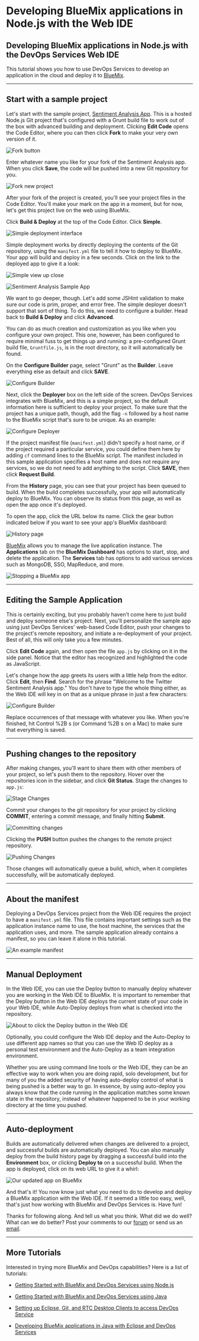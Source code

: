 # Developing BlueMix applications in Node.js with the Web IDE

## Developing BlueMix applications in Node.js with the DevOps Services Web IDE

This tutorial shows you how to use DevOps Services to develop an application in the cloud and deploy it to [ BlueMix][1].

---
## Start with a sample project

Let's start with the sample project, [Sentiment Analysis App][2]. This is a hosted Node.js Git project that's configured with a Grunt build file to work out of the box with advanced building and deployment. Clicking **Edit Code** opens the Code Editor, where you can then click **Fork** to make your very own version of it.

![Fork button][3]

Enter whatever name you like for your fork of the Sentiment Analysis app. When you click **Save**, the code will be pushed into a new Git repository for you.

![Fork new project][4]

After your fork of the project is created, you'll see your project files in the Code Editor. You'll make your mark on the app in a moment, but for now, let's get this project live on the web using BlueMix.

Click **Build &amp; Deploy** at the top of the Code Editor. Click **Simple**.

![Simple deployment interface][5]

Simple deployment works by directly deploying the contents of the Git repository, using the `manifest.yml` file to tell it how to deploy to BlueMix. Your app will build and deploy in a few seconds. Click on the link to the deployed app to give it a look:

![Simple view up close][6]

![Sentiment Analysis Sample App][7]

We want to go deeper, though. Let's add some JSHint validation to make sure our code is prim, proper, and error free. The simple deployer doesn't support that sort of thing. To do this, we need to configure a builder. Head back to **Build &amp; Deploy** and click **Advanced**.

You can do as much creation and customization as you like when you configure your own project. This one, however, has been configured to require minimal fuss to get things up and running: a pre-configured Grunt build file, `Gruntfile.js`, is in the root directory, so it will automatically be found.

On the **Configure Builder** page, select "Grunt" as the **Builder**. Leave everything else as default and click **SAVE**.

![Configure Builder][8]

Next, click the **Deployer** box on the left side of the screen. DevOps Services integrates with BlueMix, and this is a simple project, so the default information here is sufficient to deploy your project. To make sure that the project has a unique path, though, add the flag `-n` followed by a host name to the BlueMix script that's sure to be unique. As an example:

![Configure Deployer][9]

If the project manifest file (`manifest.yml`) didn't specify a host name, or if the project required a particular service, you could define them here by adding `cf` command lines to the BlueMix script. The manifest included in this sample application specifies a host name and does not require any services, so we do not need to add anything to the script. Click **SAVE**, then click **Request Build**.

From the **History** page, you can see that your project has been queued to build. When the build completes successfully, your app will automatically deploy to BlueMix. You can observe its status from this page, as well as open the app once it's deployed.

To open the app, click the URL below its name. Click the gear button indicated below if you want to see your app's BlueMix dashboard:

![History page][10]

[BlueMix][11] allows you to manage the live application instance. The **Applications** tab on the **BlueMix Dashboard** has options to start, stop, and delete the application. The **Services** tab has options to add various services such as MongoDB, SSO, MapReduce, and more.

![Stopping a BlueMix app][12]

---
## Editing the Sample Application

This is certainly exciting, but you probably haven't come here to just build and deploy someone else's project. Next, you'll personalize the sample app using just DevOps Services' web-based Code Editor, push your changes to the project's remote repository, and initiate a re-deployment of your project. Best of all, this will only take you a few minutes.

Click **Edit Code** again, and then open the file `app.js` by clicking on it in the side panel. Notice that the editor has recognized and highlighted the code as JavaScript.

Let's change how the app greets its users with a little help from the editor. Click **Edit**, then **Find**. Search for the phrase "Welcome to the Twitter Sentiment Analysis app." You don't have to type the whole thing either, as the Web IDE will key in on that as a unique phrase in just a few characters:

![Configure Builder][13]

Replace occurrences of that message with whatever you like. When you're finished, hit Control %2B s (or Command %2B s on a Mac) to make sure that everything is saved.

---
## Pushing changes to the repository

After making changes, you'll want to share them with other members of your project, so let's push them to the repository. Hover over the repositories icon in the sidebar, and click **Git Status**. Stage the changes to `app.js`:

![Stage Changes][14]

Commit your changes to the git repository for your project by clicking **COMMIT**, entering a commit message, and finally hitting **Submit**.

![Committing changes][15]

Clicking the **PUSH** button pushes the changes to the remote project repository.

![Pushing Changes][16]

Those changes will automatically queue a build, which, when it completes successfully, will be automatically deployed.

---
## About the manifest

Deploying a DevOps Services project from the Web IDE requires the project to have a `manifest.yml` file. This file contains important settings such as the application instance name to use, the host machine, the services that the application uses, and more. The sample application already contains a manifest, so you can leave it alone in this tutorial.

![An example manifest][17]

---
## Manual Deployment

In the Web IDE, you can use the Deploy button to manually deploy whatever you are working in the Web IDE to BlueMix. It is important to remember that the Deploy button in the Web IDE deploys the current state of your code in your Web IDE, while Auto-Deploy deploys from what is checked into the repository.

![About to click the Deploy button in the Web IDE][18]

Optionally, you could configure the Web IDE deploy and the Auto-Deploy to use different app names so that you can use the Web ID deploy as a personal test environment and the Auto-Deploy as a team integration environment.

Whether you are using command line tools or the Web IDE, they can be an effective way to work when you are doing rapid, solo development, but for many of you the added security of having auto-deploy control of what is being pushed is a better way to go. In essence, by using auto-deploy you always know that the code running in the application matches some known state in the repository, instead of whatever happened to be in your working directory at the time you pushed.

---
## Auto-deployment

Builds are automatically delivered when changes are delivered to a project, and successful builds are automatically deployed. You can also manually deploy from the build history page by dragging a successful build into the **Environment** box, or clicking **Deploy to** on a successful build. When the app is deployed, click on its web URL to give it a whirl:

![Our updated app on BlueMix][19]

And that's it! You now know just what you need to do to develop and deploy a BlueMix application with the Web IDE. If it seemed a little too easy, well, that's just how working with BlueMix and DevOps Services is. Have fun!

Thanks for following along. And tell us what you think. What did we do well? What can we do better? Post your comments to our [forum][20] or send us an [email][21].

---
## More Tutorials

Interested in trying more BlueMix and DevOps capabilities? Here is a list of tutorials:

* [Getting Started with BlueMix and DevOps Services using Node.js](../tutorial_jazzeditor/tutorial_jazzeditor.md)
* [Getting Started with BlueMix and DevOps Services using Java](../tutorial_jazzeditorjava/tutorial_jazzeditorjava.md)
* [Setting up Eclipse, Git, and RTC Desktop Clients to access DevOps Service](../tutorial_clients/tutorial_clients.md)
* [Developing BlueMix applications in Java with Eclipse and DevOps Services](../tutorial_jazzrtc/tutorial_jazzrtc)


   [1]: https://ace.ng.bluemix.net/ (BlueMix)
   [2]: https://hub.jazz.net/project/curtispd/Sentiment%20Analysis%20App/overview
   [3]: /tutorials/tutorial_jazzweb/images/forkbutton.gif
   [4]: /tutorials/tutorial_jazzweb/images/ForkNew.gif
   [5]: /tutorials/tutorial_jazzweb/images/simpledeployment.gif
   [6]: /tutorials/tutorial_jazzweb/images/closesimple.gif
   [7]: /tutorials/tutorial_jazzweb/images/StockApp.gif
   [8]: /tutorials/tutorial_jazzweb/images/Builder1.gif
   [9]: /tutorials/tutorial_jazzweb/images/DeployScriptEx.gif
   [10]: /tutorials/tutorial_jazzweb/images/history.gif
   [11]: https://ace.ng.bluemix.net
   [12]: /tutorials/tutorial_jazzweb/images/startappbluemix.gif
   [13]: /tutorials/tutorial_jazzweb/images/AutocompleteSearch.gif
   [14]: /tutorials/tutorial_jazzweb/images/staging.gif
   [15]: /tutorials/tutorial_jazzweb/images/commit.gif
   [16]: /tutorials/tutorial_jazzweb/images/pushing.gif
   [17]: /tutorials/tutorial_jazzweb/images/manifest.gif
   [18]: /tutorials/tutorial_jazzweb/images/manualdeploy.gif
   [19]: /tutorials/tutorial_jazzweb/images/UpdatedApp.gif
   [20]: https://www.ibmdw.net/answers?community=jazzhub (forum)
   [21]: mailto:hub%40jazz.net
  
